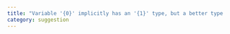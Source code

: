 ```yaml
---
title: "Variable '{0}' implicitly has an '{1}' type, but a better type may be inferred from usage."
category: suggestion
---
```

